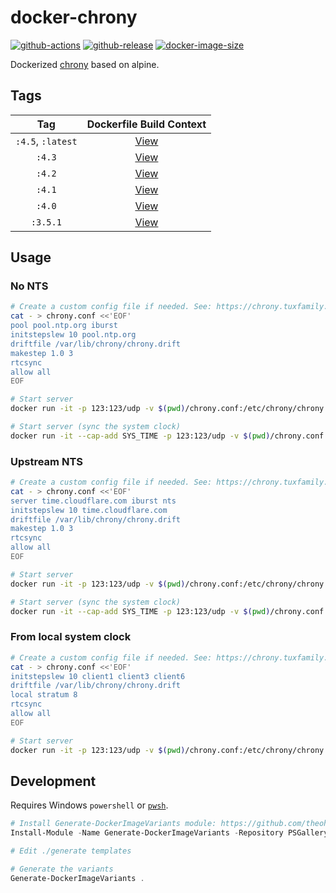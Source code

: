 # docker-chrony

[![github-actions](https://github.com/theohbrothers/docker-chrony/workflows/ci-master-pr/badge.svg)](https://github.com/theohbrothers/docker-chrony/actions)
[![github-release](https://img.shields.io/github/v/release/theohbrothers/docker-chrony?style=flat-square)](https://github.com/theohbrothers/docker-chrony/releases/)
[![docker-image-size](https://img.shields.io/docker/image-size/theohbrothers/docker-chrony/latest)](https://hub.docker.com/r/theohbrothers/docker-chrony)

Dockerized [chrony](https://chrony.tuxfamily.org/) based on alpine.

## Tags

| Tag | Dockerfile Build Context |
|:-------:|:---------:|
| `:4.5`, `:latest` | [View](variants/4.5) |
| `:4.3` | [View](variants/4.3) |
| `:4.2` | [View](variants/4.2) |
| `:4.1` | [View](variants/4.1) |
| `:4.0` | [View](variants/4.0) |
| `:3.5.1` | [View](variants/3.5.1) |

## Usage

### No NTS

```sh
# Create a custom config file if needed. See: https://chrony.tuxfamily.org/doc/v4.0/chrony.conf.html#examples
cat - > chrony.conf <<'EOF'
pool pool.ntp.org iburst
initstepslew 10 pool.ntp.org
driftfile /var/lib/chrony/chrony.drift
makestep 1.0 3
rtcsync
allow all
EOF

# Start server
docker run -it -p 123:123/udp -v $(pwd)/chrony.conf:/etc/chrony/chrony.conf:ro theohbrothers/docker-chrony:v4.2

# Start server (sync the system clock)
docker run -it --cap-add SYS_TIME -p 123:123/udp -v $(pwd)/chrony.conf:/etc/chrony/chrony.conf:ro theohbrothers/docker-chrony:v4.2 -d
```

### Upstream NTS

```sh
# Create a custom config file if needed. See: https://chrony.tuxfamily.org/doc/v4.0/chrony.conf.html#examples
cat - > chrony.conf <<'EOF'
server time.cloudflare.com iburst nts
initstepslew 10 time.cloudflare.com
driftfile /var/lib/chrony/chrony.drift
makestep 1.0 3
rtcsync
allow all
EOF

# Start server
docker run -it -p 123:123/udp -v $(pwd)/chrony.conf:/etc/chrony/chrony.conf:ro theohbrothers/docker-chrony:v4.2

# Start server (sync the system clock)
docker run -it --cap-add SYS_TIME -p 123:123/udp -v $(pwd)/chrony.conf:/etc/chrony/chrony.conf:ro theohbrothers/docker-chrony:v4.2 -d
```

### From local system clock

```sh
# Create a custom config file if needed. See: https://chrony.tuxfamily.org/doc/v4.0/chrony.conf.html#examples
cat - > chrony.conf <<'EOF'
initstepslew 10 client1 client3 client6
driftfile /var/lib/chrony/chrony.drift
local stratum 8
rtcsync
allow all
EOF

# Start server
docker run -it -p 123:123/udp -v $(pwd)/chrony.conf:/etc/chrony/chrony.conf:ro theohbrothers/docker-chrony:v4.2
```

## Development

Requires Windows `powershell` or [`pwsh`](https://github.com/PowerShell/PowerShell).

```powershell
# Install Generate-DockerImageVariants module: https://github.com/theohbrothers/Generate-DockerImageVariants
Install-Module -Name Generate-DockerImageVariants -Repository PSGallery -Scope CurrentUser -Force -Verbose

# Edit ./generate templates

# Generate the variants
Generate-DockerImageVariants .
```
